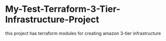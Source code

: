 # My-Test-Terraform-3-Tier-Infrastructure-Project
this project has terraform modules for creating amazon  3-tier infrastructure
